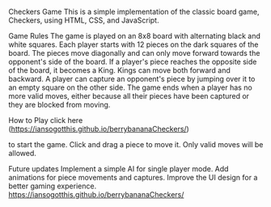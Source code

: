 Checkers Game This is a simple implementation of the classic board game, Checkers, using HTML, CSS, and JavaScript.

Game Rules The game is played on an 8x8 board with alternating black and white squares. Each player starts with 12 pieces on the dark squares of the board. The pieces move diagonally and can only move forward towards the opponent's side of the board. If a player's piece reaches the opposite side of the board, it becomes a King. Kings can move both forward and backward. A player can capture an opponent's piece by jumping over it to an empty square on the other side. The game ends when a player has no more valid moves, either because all their pieces have been captured or they are blocked from moving.

How to Play 
click here
(https://iansogotthis.github.io/berrybananaCheckers/)

to start the game. Click and drag a piece to move it. Only valid moves will be allowed. 



Future updates
 Implement a simple AI for single player mode. Add animations for piece movements and captures. Improve the UI design for a better gaming experience.
https://iansogotthis.github.io/berrybananaCheckers/

